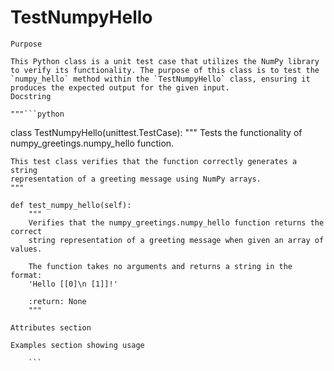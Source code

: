 # TestNumpyHello

    Purpose

    This Python class is a unit test case that utilizes the NumPy library to verify its functionality. The purpose of this class is to test the `numpy_hello` method within the `TestNumpyHello` class, ensuring it produces the expected output for the given input.
    Docstring

    """```python
class TestNumpyHello(unittest.TestCase):
    """
    Tests the functionality of numpy_greetings.numpy_hello function.

    This test class verifies that the function correctly generates a string
    representation of a greeting message using NumPy arrays.
    """

    def test_numpy_hello(self):
        """
        Verifies that the numpy_greetings.numpy_hello function returns the correct
        string representation of a greeting message when given an array of values.

        The function takes no arguments and returns a string in the format:
        'Hello [[0]\n [1]]!'

        :return: None
        """

    Attributes section

    Examples section showing usage

```"""
    ```